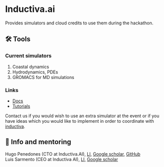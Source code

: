 # Inductiva.ai

Provides simulators and cloud credits to use them during the hackathon.

## 🛠️ Tools
### Current simulators
1. Coastal dynamics
2. Hydrodynamics, PDEs
2. GROMACS for MD simulations

### Links
* [Docs][1]
* [Tutorials][2]

Contact us if you would wish to use an extra simulator at the event or if you have ideas which you would like to implement in order to coordinate with [inductiva][8].

## 💁 Info and mentoring
Hugo Penedones (CTO at Inductiva.AI), [LI][3], [Google scholar][4], [GitHub][5]\
Luis Sarmento (CEO at Inductiva AI),  [LI][6], [Google scholar][7]


[1]: https://docs.inductiva.ai/en/latest/
[2]: https://tutorials.inductiva.ai/
[3]: https://www.linkedin.com/in/hpenedones/
[4]: https://scholar.google.co.uk/citations?user=Gt5sWvIAAAAJ&hl=en&oi=ao
[5]: https://github.com/hpenedones
[6]: https://www.linkedin.com/in/luissarmento/
[7]: https://scholar.google.co.uk/citations?hl=en&user=amSPwgsAAAAJ
[8]: https://github.com/inductiva
